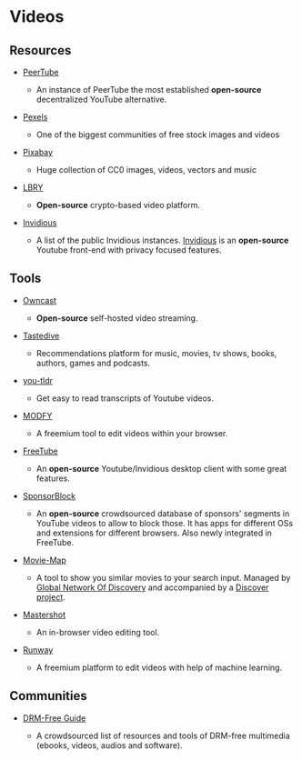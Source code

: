 # Videos

## Resources

* [PeerTube](https://libre.video)
  
   * An instance of PeerTube the most established **open-source** decentralized YouTube alternative.

* [Pexels](https://www.pexels.com)
  
   * One of the biggest communities of free stock images and videos

* [Pixabay](https://pixabay.com)
  
   * Huge collection of CC0 images, videos, vectors and music

* [LBRY](https://lbry.com)
  
   * **Open-source** crypto-based video platform.

* [Invidious](https://github.com/iv-org/documentation/blob/master/Invidious-Instances.md)
  
   * A list of the public Invidious instances. [Invidious](https://github.com/iv-org/invidious) is an **open-source** Youtube front-end with privacy focused features.

## Tools

* [Owncast](https://owncast.online)
  
   * **Open-source** self-hosted video streaming.

* [Tastedive](https://tastedive.com)
  
   * Recommendations platform for music, movies, tv shows, books, authors, games and podcasts.

* [you-tldr](https://you-tldr.com)
  
   * Get easy to read transcripts of Youtube videos.

* [MODFY](https://modfy.video)
  
   * A freemium tool to edit videos within your browser.

* [FreeTube](https://freetubeapp.io)
  
   * An **open-source** Youtube/Invidious desktop client with some great features.

* [SponsorBlock](https://sponsor.ajay.app)
  
   * An **open-source** crowdsourced database of sponsors' segments in YouTube videos to allow to block those. It has apps for different OSs and extensions for different browsers. Also newly integrated in FreeTube. 

* [Movie-Map](https://www.movie-map.com)
  
   * A tool to show you similar movies to your search input. Managed by [Global Network Of Discovery](https://www.gnod.com) and accompanied by a [Discover project](https://www.gnovies.com).

* [Mastershot](https://mastershot.app)
  
   * An in-browser video editing tool.

* [Runway](https://runwayml.com)
  
   * A freemium platform to edit videos with help of machine learning.

## Communities

* [DRM-Free Guide](https://www.defectivebydesign.org/guide)
  
   - A crowdsourced list of resources and tools of DRM-free multimedia (ebooks, videos, audios and software).
